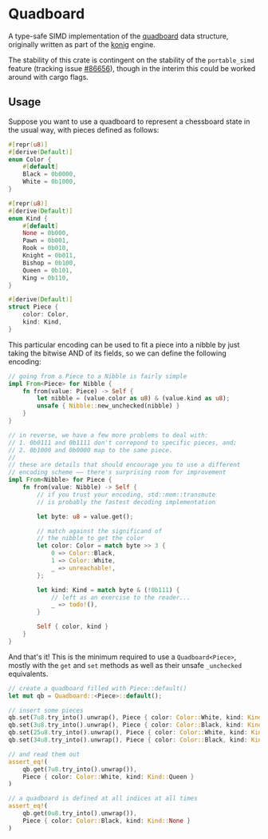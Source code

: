 # Quadboard
A type-safe SIMD implementation of the [quadboard](https://www.chessprogramming.org/Quad-Bitboards) data structure, originally written as part of the [konig](https://github.com/eikopf/konig) engine.

The stability of this crate is contingent on the stability of the `portable_simd` feature (tracking issue [#86656](https://github.com/rust-lang/rust/issues/86656)), though in the interim this could be worked around with cargo flags.

## Usage
Suppose you want to use a quadboard to represent a chessboard state in the usual way, with pieces defined as follows:

```rust
#[repr(u8)]
#[derive(Default)]
enum Color {
    #[default]
    Black = 0b0000,
    White = 0b1000,
}

#[repr(u8)]
#[derive(Default)]
enum Kind {
    #[default]
    None = 0b000,
    Pawn = 0b001,
    Rook = 0b010,
    Knight = 0b011,
    Bishop = 0b100,
    Queen = 0b101,
    King = 0b110,
}

#[derive(Default)]
struct Piece {
    color: Color,
    kind: Kind,
}
```

This particular encoding can be used to fit a piece into a nibble by just taking the bitwise AND of its fields, so we can define the following encoding:

```rust
// going from a Piece to a Nibble is fairly simple
impl From<Piece> for Nibble {
    fn from(value: Piece) -> Self {
        let nibble = (value.color as u8) & (value.kind as u8);
        unsafe { Nibble::new_unchecked(nibble) }
    }
}

// in reverse, we have a few more problems to deal with:
// 1. 0b0111 and 0b1111 don't correpond to specific pieces, and;
// 2. 0b1000 and 0b0000 map to the same piece.
//
// these are details that should encourage you to use a different
// encoding scheme –– there's surprising room for improvement
impl From<Nibble> for Piece {
    fn from(value: Nibble) -> Self {
        // if you trust your encoding, std::mem::transmute 
        // is probably the fastest decoding implementation

        let byte: u8 = value.get();

        // match against the significand of 
        // the nibble to get the color
        let color: Color = match byte >> 3 {
            0 => Color::Black,
            1 => Color::White,
            _ => unreachable!,
        };

        let kind: Kind = match byte & (!0b111) {
            // left as an exercise to the reader...
            _ => todo!(),
        }

        Self { color, kind }
    }
}
```

And that's it! This is the minimum required to use a `Quadboard<Piece>`, mostly with the `get` and `set` methods as well as their unsafe `_unchecked` equivalents.

```rust
// create a quadboard filled with Piece::default()
let mut qb = Quadboard::<Piece>::default();

// insert some pieces
qb.set(7u8.try_into().unwrap(), Piece { color: Color::White, kind: Kind::Queen });
qb.set(3u8.try_into().unwrap(), Piece { color: Color::Black, kind: Kind::Pawn });
qb.set(25u8.try_into().unwrap(), Piece { color: Color::White, kind: Kind::Bishop });
qb.set(34u8.try_into().unwrap(), Piece { color: Color::Black, kind: Kind::Rook });

// and read them out
assert_eq!(
    qb.get(7u8.try_into().unwrap()),
    Piece { color: Color::White, kind: Kind::Queen }
)

// a quadboard is defined at all indices at all times
assert_eq!(
    qb.get(0u8.try_into().unwrap()),
    Piece { color: Color::Black, kind: Kind::None }
)
```
